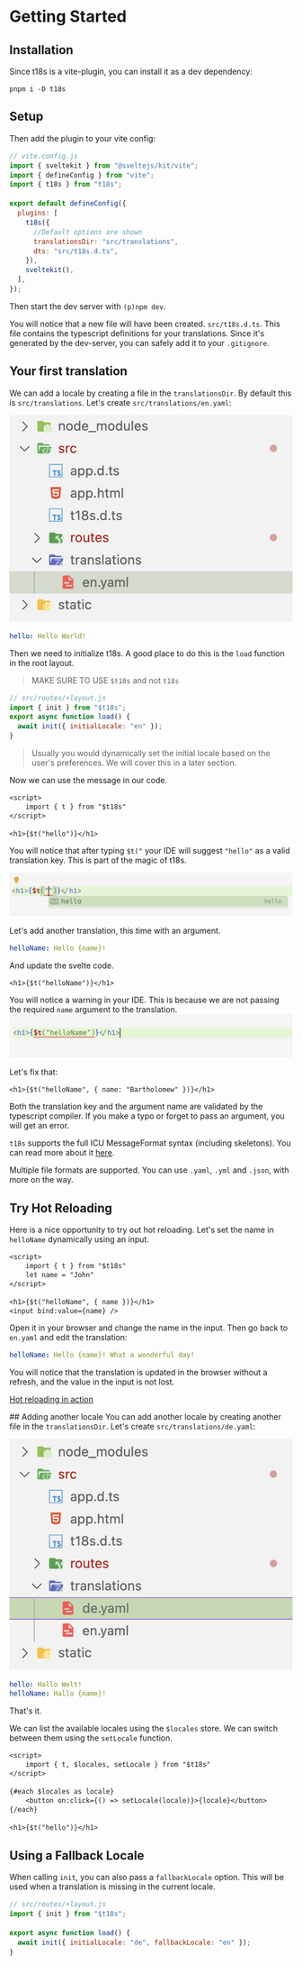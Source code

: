 # Getting Started

## Installation

Since t18s is a vite-plugin, you can install it as a dev dependency:

```
pnpm i -D t18s
```

## Setup

Then add the plugin to your vite config:

```js
// vite.config.js
import { sveltekit } from "@sveltejs/kit/vite";
import { defineConfig } from "vite";
import { t18s } from "t18s";

export default defineConfig({
  plugins: [
    t18s({
      //Default options are shown
      translationsDir: "src/translations",
      dts: "src/t18s.d.ts",
    }),
    sveltekit(),
  ],
});
```

Then start the dev server with `(p)npm dev`.

You will notice that a new file will have been created. `src/t18s.d.ts`. This file contains the typescript definitions for your translations. Since it's generated by the dev-server, you can safely add it to your `.gitignore`.

## Your first translation

We can add a locale by creating a file in the `translationsDir`.
By default this is `src/translations`.
Let's create `src/translations/en.yaml`:

![The en.yaml file in src/translations](./assets/fs-one-locale.png)

```yaml
hello: Hello World!
```

Then we need to initialize t18s. A good place to do this is the `load` function in the root layout.

> MAKE SURE TO USE `$t18s` and not `t18s`

```js
// src/routes/+layout.js
import { init } from "$t18s";
export async function load() {
  await init({ initialLocale: "en" });
}
```

> Usually you would dynamically set the initial locale based on the user's preferences. We will cover this in a later section.

Now we can use the message in our code.

```svelte
<script>
    import { t } from "$t18s"
</script>

<h1>{$t("hello")}</h1>
```

You will notice that after typing `$t("` your IDE will suggest `"hello"` as a valid translation key. This is part of the magic of t18s.

![Intellisense suggesting "hello" as a valid translation key](./assets/autocomplete-hello.png)

Let's add another translation, this time with an argument.

```yaml
helloName: Hello {name}!
```

And update the svelte code.

```svelte
<h1>{$t("helloName")}</h1>
```

You will notice a warning in your IDE. This is because we are not passing the required `name` argument to the translation.
![Intellisense complaining about a missing argument](./assets/autocomplete-hello-name-invalid.png)

Let's fix that:

```svelte
<h1>{$t("helloName", { name: "Bartholomew" })}</h1>
```

Both the translation key and the argument name are validated by the typescript compiler. If you make a typo or forget to pass an argument, you will get an error.

`t18s` supports the full ICU MessageFormat syntax (including skeletons). You can read more about it [here](https://formatjs.io/docs/core-concepts/icu-syntax/).

Multiple file formats are supported. You can use `.yaml`, `.yml` and `.json`, with more on the way.

## Try Hot Reloading

Here is a nice opportunity to try out hot reloading. Let's set the name in `helloName` dynamically using an input.

```svelte
<script>
    import { t } from "$t18s"
    let name = "John"
</script>

<h1>{$t("helloName", { name })}</h1>
<input bind:value={name} />
```

Open it in your browser and change the name in the input.
Then go back to `en.yaml` and edit the translation:

```yaml
helloName: Hello {name}! What a wonderful day!
```

You will notice that the translation is updated in the browser without a refresh, and the value in the input is not lost.

[Hot reloading in action](./assets/hmr.mp4 ":include")

## Adding another locale
You can add another locale by creating another file in the `translationsDir`. Let's create `src/translations/de.yaml`:

![Both the de.yaml and en.yaml files in src/translations](./assets/fs-mutiple-locales.png)

```yaml
hello: Hallo Welt!
helloName: Hallo {name}!
```

That's it.

We can list the available locales using the `$locales` store. We can switch between them using the `setLocale` function.

```svelte
<script>
    import { t, $locales, setLocale } from "$t18s"
</script>

{#each $locales as locale}
    <button on:click={() => setLocale(locale)}>{locale}</button>
{/each}

<h1>{$t("hello")}</h1>
```

## Using a Fallback Locale

When calling `init`, you can also pass a `fallbackLocale` option. This will be used when a translation is missing in the current locale.

```js
// src/routes/+layout.js
import { init } from "$t18s";

export async function load() {
  await init({ initialLocale: "de", fallbackLocale: "en" });
}
```
